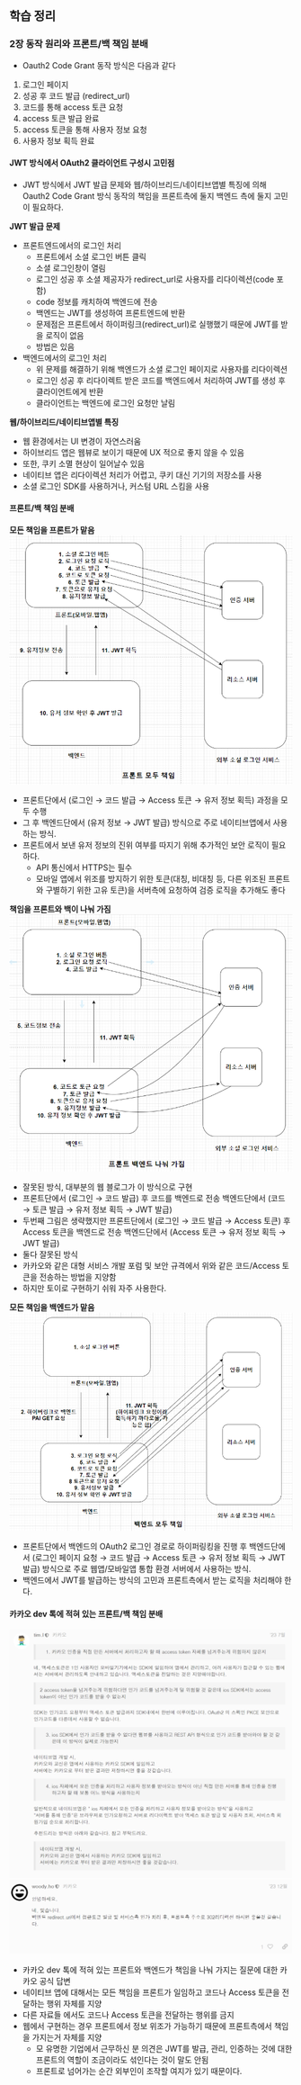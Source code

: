 ## 학습 정리

### 2장 동작 원리와 프론트/백 책임 분배
- Oauth2 Code Grant 동작 방식은 다음과 같다
1. 로그인 페이지
2. 성공 후 코드 발급 (redirect_url)
3. 코드를 통해 access 토큰 요청
4. access 토큰 발급 완료
5. access 토큰을 통해 사용자 정보 요청
6. 사용자 정보 획득 완료

#### JWT 방식에서 OAuth2 클라이언트 구성시 고민점
- JWT 방식에서 JWT 발급 문제와 웹/하이브리드/네이티브앱별 특징에 의해 Oauth2 Code Grant 방식 동작의 책임을 프론트측에 둘지 백엔드 측에 둘지 고민이 필요하다.

**JWT 발급 문제**
- 프론트엔드에서의 로그인 처리
  - 프론트에서 소셜 로그인 버튼 클릭
  - 소셜 로그인창이 열림
  - 로그인 성공 후 소셜 제공자가 redirect_url로 사용자를 리다이렉션(code 포함)
  - code 정보를 캐치하여 백엔드에 전송
  - 백엔드는 JWT를 생성하여 프론트엔드에 반환
  - 문제점은 프론트에서 하이퍼링크(redirect_url)로 실행했기 때문에 JWT를 받을 로직이 없음
  - 방법은 있음
- 백엔드에서의 로그인 처리 
  - 위 문제를 해결하기 위해 백엔드가 소셜 로그인 페이지로 사용자를 리다이렉션
  - 로그인 성공 후 리다이렉트 받은 코드를 백엔드에서 처리하여 JWT를 생성 후 클라이언트에게 반환
  - 클라이언트는 백엔드에 로그인 요청만 날림

**웹/하이브리드/네이티브앱별 특징**
  - 웹 환경에서는 UI 변경이 자연스러움
  - 하이브리드 앱은 웹뷰로 보이기 때문에 UX 적으로 좋지 않을 수 있음
  - 또한, 쿠키 소멸 현상이 일어날수 있음
  - 네이티브 앱은 리다이렉션 처리가 어렵고, 쿠키 대신 기기의 저장소를 사용
  - 소셜 로그인 SDK를 사용하거나, 커스텀 URL 스킴을 사용

#### 프론트/백 책임 분배
**모든 책임을 프론트가 맡음**
![02-front.png](./image/02-front.png)
- 프론트단에서 (로그인 → 코드 발급 → Access 토큰 → 유저 정보 획득) 과정을 모두 수행
- 그 후 백엔드단에서 (유저 정보 → JWT 발급) 방식으로 주로 네이티브앱에서 사용하는 방식.
- 프론트에서 보낸 유저 정보의 진위 여부를 따지기 위해 추가적인 보안 로직이 필요하다.
  - API 통신에서 HTTPS는 필수
  - 모바일 앱에서 위조를 방지하기 위한 토큰(대칭, 비대칭 등, 다른 위조된 프론트와 구별하기 위한 고유 토큰)을 서버측에 요청하여 검증 로직을 추가해도 좋다

**책임을 프론트와 백이 나눠 가짐**
![02-front_backend.png](./image/02-front_backend.png)
- 잘못된 방식, 대부분의 웹 블로그가 이 방식으로 구현
- 프론트단에서 (로그인 → 코드 발급) 후 코드를 백엔드로 전송 백엔드단에서 (코드 → 토큰 발급 → 유저 정보 획득 → JWT 발급)
- 두번째 그림은 생략했지만 프론트단에서  (로그인 → 코드 발급 → Access 토큰) 후 Access 토큰을 백엔드로 전송 백엔드단에서 (Access 토큰 → 유저 정보 획득 → JWT 발급)
- 둘다 잘못된 방식
- 카카오와 같은 대형 서비스 개발 포럼 및 보안 규격에서 위와 같은 코드/Access 토큰을 전송하는 방법을 지양함
- 하지만 토이로 구현하기 쉬워 자주 사용한다.

**모든 책임을 백엔드가 맡음**
![02-backend.png](./image/02-backend.png)
- 프론트단에서 백엔드의 OAuth2 로그인 경로로 하이퍼링킹을 진행 후 백엔드단에서 (로그인 페이지 요청 → 코드 발급 → Access 토큰 → 유저 정보 획득 → JWT 발급) 방식으로 주로 웹앱/모바일앱 통합 환경 서버에서 사용하는 방식.
- 백엔드에서 JWT를 발급하는 방식의 고민과 프론트측에서 받는 로직을 처리해야 한다.

#### 카카오 dev 톡에 적혀 있는 프론트/백 책임 분배
![02-kakao.png](./image/02-kakao.png)
![02-kakao2.png](./image/02-kakao2.png)
- 카카오 dev 톡에 적혀 있는 프론트와 백엔드가 책임을 나눠 가지는 질문에 대한 카카오 공식 답변
- 네이티브 앱에 대해서는 모든 책임을 프론트가 일임하고 코드나 Access 토큰을 전달하는 행위 자체를 지양
- 다른 자료들 에서도 코드나 Access 토큰을 전달하는 행위를 금지
- 웹에서 구현하는 경우 프론트에서 정보 위조가 가능하기 때문에 프론트측에서 책임을 가지는거 자체를 지양
  - 모 유명한 기업에서 근무하신 분 의견은 JWT를 발급, 관리, 인증하는 것에 대한 프론트의 역할이 조금이라도 섞인다는 것이 말도 안됨
  - 프론트로 넘어가는 순간 외부인이 조작할 여지가 있기 때문이다.
